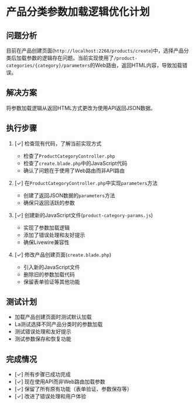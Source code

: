 # 产品分类参数加载逻辑优化计划

## 问题分析
目前在产品创建页面(`http://localhost:2268/products/create`)中，选择产品分类后加载参数的逻辑存在问题。当前实现使用了`/product-categories/{category}/parameters`的Web路由，返回HTML内容，导致加载错误。

## 解决方案
将参数加载逻辑从返回HTML方式更改为使用API返回JSON数据。

## 执行步骤

1. [✓] 检查现有代码，了解当前实现方式
   - 检查了`ProductCategoryController.php`
   - 检查了`create.blade.php`中的JavaScript代码
   - 确认了问题在于使用了Web路由而非API路由

2. [✓] 在`ProductCategoryController.php`中实现`parameters`方法
   - 创建了返回JSON数据的`parameters`方法
   - 确保只返回活跃的参数

3. [✓] 创建新的JavaScript文件(`product-category-params.js`)
   - 实现了参数加载逻辑
   - 添加了错误处理和友好提示
   - 确保Livewire兼容性

4. [✓] 修改产品创建页面(`create.blade.php`)
   - 引入新的JavaScript文件
   - 删除旧的参数加载代码
   - 保留表单验证等其他功能

## 测试计划
- 加载产品创建页面时测试默认加载
- La测试选择不同产品分类时的参数加载
- 测试错误处理和友好提示
- 测试参数保存和恢复功能

## 完成情况
- [✓] 所有步骤已成功完成
- [✓] 现在使用API而非Web路由加载参数
- [✓] 保留了所有原有功能（表单验证、参数保存等）
- [✓] 改进了错误处理和用户体验 